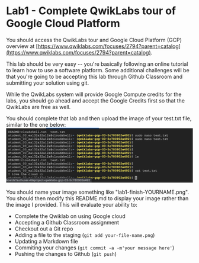 # Lab1 - Complete QwikLabs tour of Google Cloud Platform

You should access the QwikLabs tour and Google Cloud Platform (GCP)
overview at [https://www.qwiklabs.com/focuses/2794?parent=catalog](https://www.qwiklabs.com/focuses/2794?parent=catalog).

This lab should be very easy -- you're basically following an online
tutorial to learn how to use a software platform. Some additional
challenges will be that you're going to be accepting this lab through
Github Classroom and submitting your solution using git.

While the QwikLabs system will provide Google Compute credits for the
labs, you should go ahead and accept the Google Credits first so that
the QwikLabs are free as well.

You should complete that lab and then upload the image of your
test.txt file, similar to the one below:
![Screen capture of test output](./lab1-finish-Elijah-Berumen.png)

You should name your image something like
"lab1-finish-YOURNAME.png". You should then modify this README.md to
display your image rather than the image I provided. This will
evaluate your ability to:

* Complete the Qwiklab on using Google cloud
* Accepting a Github Classroom assignment
* Checkout out a Git repo
* Adding a file to the staging (`git add your-file-name.png`)
* Updating a Markdown file
* Commiting your changes (`git commit -a -m'your message here'`)
* Pushing the changes to Github (`git push`)
